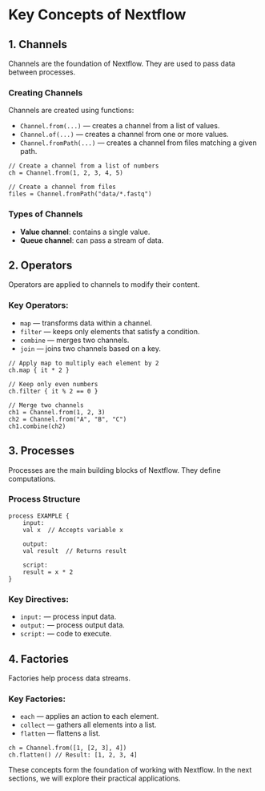 # Key Concepts of Nextflow

## 1. Channels
Channels are the foundation of Nextflow. They are used to pass data between processes.

### Creating Channels
Channels are created using functions:
- `Channel.from(...)` — creates a channel from a list of values.
- `Channel.of(...)` — creates a channel from one or more values.
- `Channel.fromPath(...)` — creates a channel from files matching a given path.

```nextflow
// Create a channel from a list of numbers
ch = Channel.from(1, 2, 3, 4, 5)
```

```nextflow
// Create a channel from files
files = Channel.fromPath("data/*.fastq")
```

### Types of Channels
- **Value channel**: contains a single value.
- **Queue channel**: can pass a stream of data.


## 2. Operators
Operators are applied to channels to modify their content.

### Key Operators:
- `map` — transforms data within a channel.
- `filter` — keeps only elements that satisfy a condition.
- `combine` — merges two channels.
- `join` — joins two channels based on a key.

```nextflow
// Apply map to multiply each element by 2
ch.map { it * 2 }
```

```nextflow
// Keep only even numbers
ch.filter { it % 2 == 0 }
```

```nextflow
// Merge two channels
ch1 = Channel.from(1, 2, 3)
ch2 = Channel.from("A", "B", "C")
ch1.combine(ch2)
```


## 3. Processes
Processes are the main building blocks of Nextflow. They define computations.

### Process Structure
```nextflow
process EXAMPLE {
    input:
    val x  // Accepts variable x
    
    output:
    val result  // Returns result
    
    script:
    result = x * 2
}
```

### Key Directives:
- `input:` — process input data.
- `output:` — process output data.
- `script:` — code to execute.


## 4. Factories
Factories help process data streams.

### Key Factories:
- `each` — applies an action to each element.
- `collect` — gathers all elements into a list.
- `flatten` — flattens a list.

```nextflow
ch = Channel.from([1, [2, 3], 4])
ch.flatten() // Result: [1, 2, 3, 4]
```

These concepts form the foundation of working with Nextflow. In the next sections, we will explore their practical applications.

